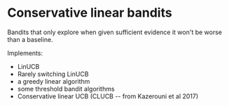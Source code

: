 # Conservative linear bandits

Bandits that only explore when given sufficient evidence it won't be worse than a baseline.

Implements:

* LinUCB
* Rarely switching LinUCB
* a greedy linear algorithm
* some threshold bandit algorithms
* Conservative linear UCB (CLUCB -- from Kazerouni et al 2017)
